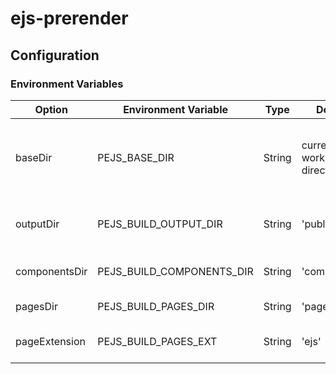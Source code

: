 # ejs-prerender

## Configuration

### Environment Variables

| Option        | Environment Variable      | Type   | Default                   | Description                                          |
| ------------- | ------------------------- | ------ | ------------------------- | ---------------------------------------------------- |
| baseDir       | PEJS_BASE_DIR             | String | current working directory | Base directory to reference for other relative paths |
| outputDir     | PEJS_BUILD_OUTPUT_DIR     | String | 'public'                  | Where the completed pages get written                |
| componentsDir | PEJS_BUILD_COMPONENTS_DIR | String | 'components'              | Where components live                                |
| pagesDir      | PEJS_BUILD_PAGES_DIR      | String | 'pages'                   | Where pages live                                     |
| pageExtension | PEJS_BUILD_PAGES_EXT      | String | 'ejs'                     | File extension of pages                              |
